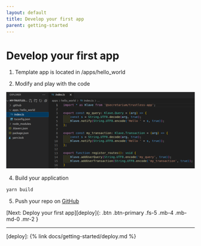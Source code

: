 ```yaml
---
layout: default
title: Develop your first app
parent: getting-started
---
```


# Develop your first app

1. Template app is located in /apps/hello_world

3. Modify and play with the code

![image-title-here](/assets/images/develop.png)

4. Build your application

```bash
yarn build
```

5. Push your repo on [GitHub](https://github.com/home)

[Next: Deploy your first app][deploy]{: .btn .btn-primary .fs-5 .mb-4 .mb-md-0 .mr-2 }

---
[deploy]: {% link docs/getting-started/deploy.md %}